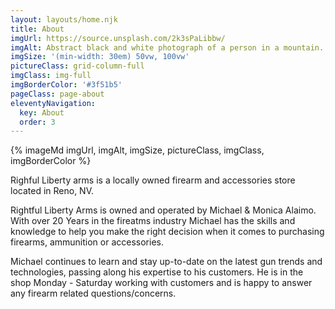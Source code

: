 ```yaml
---
layout: layouts/home.njk
title: About
imgUrl: https://source.unsplash.com/2k3sPaLibbw/
imgAlt: Abstract black and white photograph of a person in a mountain.
imgSize: '(min-width: 30em) 50vw, 100vw'
pictureClass: grid-column-full
imgClass: img-full
imgBorderColor: '#3f51b5'
pageClass: page-about
eleventyNavigation:
  key: About
  order: 3
---
```


{% imageMd imgUrl, imgAlt, imgSize, pictureClass, imgClass, imgBorderColor %}

Righful Liberty arms is a locally owned firearm and accessories store located in Reno, NV.


Rightful Liberty Arms is owned and operated by Michael & Monica Alaimo. With over 20 Years in the fireatms industry Michael has the skills and knowledge to help you make the right decision when it comes to purchasing firearms, ammunition or accessories. 


Michael continues to learn and stay up-to-date on the latest gun trends and technologies, passing along his expertise to his customers. He is in the shop Monday - Saturday working with customers and is happy to answer any firearm related questions/concerns.
